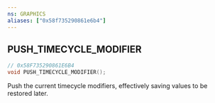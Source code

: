 ```yaml
---
ns: GRAPHICS
aliases: ["0x58f735290861e6b4"]
---
```

## PUSH_TIMECYCLE_MODIFIER

```c
// 0x58F735290861E6B4
void PUSH_TIMECYCLE_MODIFIER();
```

Push the current timecycle modifiers, effectively saving values to be restored later.

